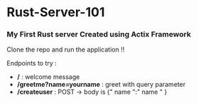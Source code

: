 
# Rust-Server-101

### My First Rust server Created using Actix Framework 

Clone the repo and run the application !!

Endpoints to try : 
- **/** : welcome message
- **/greetme?name=yourname** : greet with query parameter
- **/createuser** : POST -> body is {" name ":" name " } 
